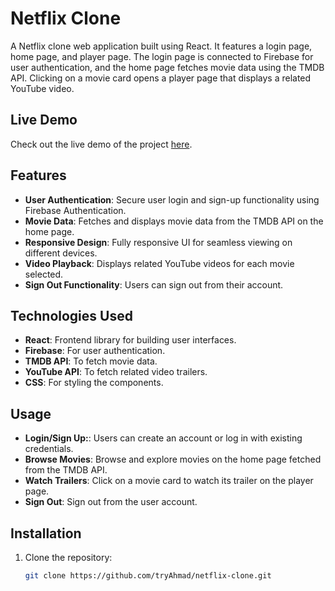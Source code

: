 # Netflix Clone

A Netflix clone web application built using React. It features a login page, home page, and player page. The login page is connected to Firebase for user authentication, and the home page fetches movie data using the TMDB API. Clicking on a movie card opens a player page that displays a related YouTube video.

## Live Demo

Check out the live demo of the project [here](https://tryahmad-netclone.netlify.app/).

## Features

- **User Authentication**: Secure user login and sign-up functionality using Firebase Authentication.
- **Movie Data**: Fetches and displays movie data from the TMDB API on the home page.
- **Responsive Design**: Fully responsive UI for seamless viewing on different devices.
- **Video Playback**: Displays related YouTube videos for each movie selected.
- **Sign Out Functionality**: Users can sign out from their account.


## Technologies Used

- **React**: Frontend library for building user interfaces.
- **Firebase**: For user authentication.
- **TMDB API**: To fetch movie data.
- **YouTube API**: To fetch related video trailers.
- **CSS**: For styling the components.

## Usage

- **Login/Sign Up:**: Users can create an account or log in with existing credentials.
- **Browse Movies**: Browse and explore movies on the home page fetched from the TMDB API.
- **Watch Trailers**: Click on a movie card to watch its trailer on the player page.
- **Sign Out**: Sign out from the user account.

## Installation

1. Clone the repository:

   ```bash
   git clone https://github.com/tryAhmad/netflix-clone.git
